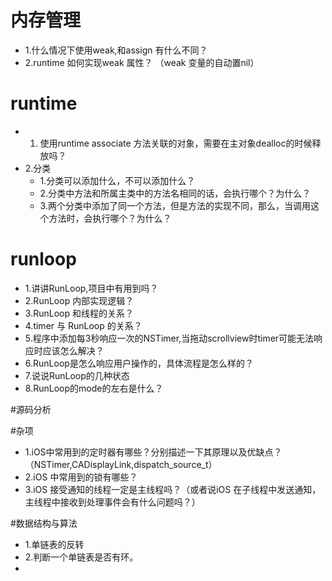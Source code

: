 # 内存管理

- 1.什么情况下使用weak,和assign 有什么不同？
- 2.runtime 如何实现weak 属性？ （weak 变量的自动置nil）

# runtime

- 1. 使用runtime associate 方法关联的对象，需要在主对象dealloc的时候释放吗？
- 2.分类
    - 1.分类可以添加什么，不可以添加什么？
    - 2.分类中方法和所属主类中的方法名相同的话，会执行哪个？为什么？
    - 3.两个分类中添加了同一个方法，但是方法的实现不同，那么，当调用这个方法时，会执行哪个？为什么？

# runloop
- 1.讲讲RunLoop,项目中有用到吗？
- 2.RunLoop 内部实现逻辑？
- 3.RunLoop 和线程的关系？
- 4.timer 与 RunLoop 的关系？
- 5.程序中添加每3秒响应一次的NSTimer,当拖动scrollview时timer可能无法响应时应该怎么解决？
- 6.RunLoop是怎么响应用户操作的，具体流程是怎么样的？
- 7.说说RunLoop的几种状态
- 8.RunLoop的mode的左右是什么？

#源码分析

#杂项
- 1.iOS中常用到的定时器有哪些？分别描述一下其原理以及优缺点？（NSTimer,CADisplayLink,dispatch_source_t）
- 2.iOS 中常用到的锁有哪些？
- 3.iOS 接受通知的线程一定是主线程吗？（或者说iOS 在子线程中发送通知，主线程中接收到处理事件会有什么问题吗？）


#数据结构与算法
- 1.单链表的反转
- 2.判断一个单链表是否有环。
- 
